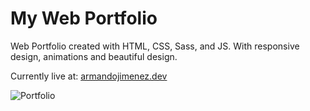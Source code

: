 # My Web Portfolio

Web Portfolio created with HTML, CSS, Sass, and JS. With responsive design, animations and beautiful design.

Currently live at: [armandojimenez.dev](https://armandojimenez.dev)

![Portfolio](portfolio.gif)

